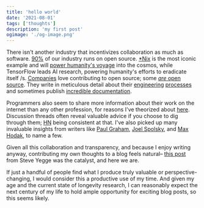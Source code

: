 ```yaml
---
title: 'hello world'
date: '2021-08-01'
tags: ['thoughts']
description: 'my first post'
ogimage: './og-image.png'
---
```


There isn't another industry that incentivizes collaboration as much as software. [90%](https://www.redhat.com/rhdc/managed-files/rh-enterprise-open-source-report-f27565-202101-en.pdf) of our industry runs on open source. [\*Nix](https://commons.wikimedia.org/wiki/File:Unix_history-simple.svg) is the most iconic example and will [power humanity's voyage](https://web.archive.org/web/20211007014843/https://old.reddit.com/r/spacex/comments/gxb7j1/we_are_the_spacex_software_team_ask_us_anything/ft63jxc/?context=3) into the cosmos, while TensorFlow leads AI research, powering humanity's efforts to eradicate itself /s. [Comp](https://github.com/Netflix)[anies](https://github.com/facebook) love contributing to open source; some [_are_ open source](https://en.wikipedia.org/wiki/Red_Hat). They write in meticulous detail about their [engineering](https://eng.uber.com/) [processes](https://medium.com/airbnb-engineering) and sometimes publish [incredible documentation](https://reactjs.org/).

Programmers also seem to share more information about their work on the internet than any other profession, for reasons I've theorized about [here](). Discussion threads often reveal valuable advice if you choose to dig through them; [HN](https://news.ycombinator.com/news) being consistent at that. I've also picked up many invaluable insights from writers like [Paul Graham](http://paulgraham.com/index.html), [Joel Spolsky](https://www.joelonsoftware.com/), and [Max Hodak](https://maxhodak.com/), to name a few.

Given all this collaboration and transparency, and because I enjoy writing anyway, contributing my own thoughts to a blog feels natural– [this post](https://sites.google.com/site/steveyegge2/you-should-write-blogs) from Steve Yegge was the catalyst, and here we are.

If just a handful of people find what I produce truly valuable or perspective-changing, I would consider this a productive use of my time. And given my age and the current state of longevity research, I can reasonably expect the next century of my life to hold ample opportunity for exciting blog posts, so this seems likely.
